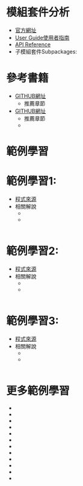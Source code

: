 # 模組套件分析
- [官方網址]()
- [User Guide使用者指南]()
- [API Reference]()
- 子模組套件Subpackages:

# 參考書籍
- []() [GITHUB網址]()
  - 推薦章節
- []() [GITHUB網址]()
  - 推薦章節
  -  
# 範例學習
# 範例學習1:
- [程式來源]()
- 相關解說
  - []()
  - []()
```python

```
# 範例學習2:
- [程式來源]()
- 相關解說
  - []()
  - []()
```python

```
# 範例學習3:
- [程式來源]()
- 相關解說
  - []()
  - []()
```python

```
# 更多範例學習
- []()
- []()
- []()
- []()
- []()
- []()
- []()
- []()
- []()
- []()
- []()
- []()

